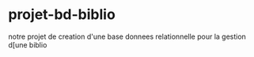 # projet-bd-biblio
notre projet de creation d'une base donnees relationnelle pour la gestion d[une biblio
